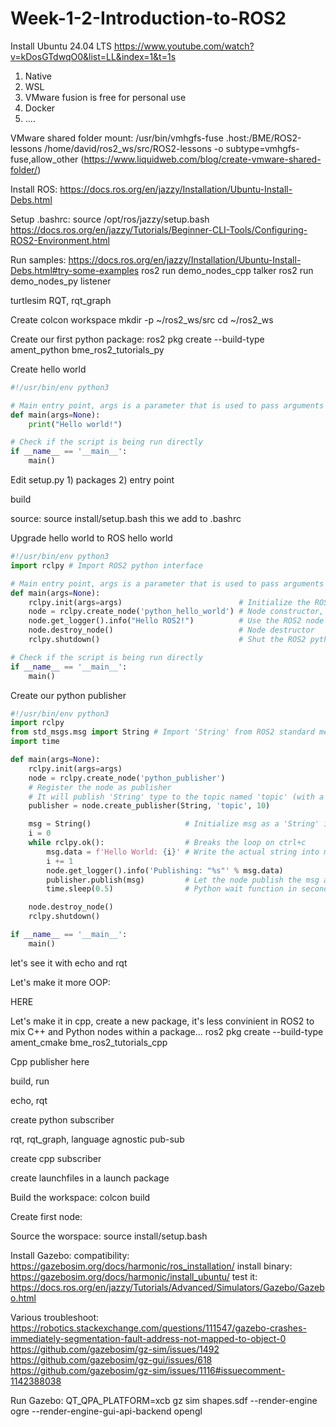 # Week-1-2-Introduction-to-ROS2

Install Ubuntu 24.04 LTS
https://www.youtube.com/watch?v=kDosGTdwqO0&list=LL&index=1&t=1s

1) Native
2) WSL
3) VMware fusion is free for personal use
4) Docker
5) ....

VMware shared folder mount:
/usr/bin/vmhgfs-fuse .host:/BME/ROS2-lessons /home/david/ros2_ws/src/ROS2-lessons -o subtype=vmhgfs-fuse,allow_other
(https://www.liquidweb.com/blog/create-vmware-shared-folder/)

Install ROS:
https://docs.ros.org/en/jazzy/Installation/Ubuntu-Install-Debs.html

Setup .bashrc:
source /opt/ros/jazzy/setup.bash
https://docs.ros.org/en/jazzy/Tutorials/Beginner-CLI-Tools/Configuring-ROS2-Environment.html

Run samples:
https://docs.ros.org/en/jazzy/Installation/Ubuntu-Install-Debs.html#try-some-examples
ros2 run demo_nodes_cpp talker
ros2 run demo_nodes_py listener

turtlesim
RQT, rqt_graph

Create colcon workspace
mkdir -p ~/ros2_ws/src
cd ~/ros2_ws

Create our first python package:
ros2 pkg create --build-type ament_python bme_ros2_tutorials_py

Create hello world
```python
#!/usr/bin/env python3

# Main entry point, args is a parameter that is used to pass arguments to the main function
def main(args=None):
    print("Hello world!")

# Check if the script is being run directly
if __name__ == '__main__':
    main()
```

Edit setup.py
    1) packages
    2) entry point

build

source: source install/setup.bash
this we add to .bashrc

Upgrade hello world to ROS hello world

```python
#!/usr/bin/env python3
import rclpy # Import ROS2 python interface

# Main entry point, args is a parameter that is used to pass arguments to the main function
def main(args=None):
    rclpy.init(args=args)                          # Initialize the ROS2 python interface
    node = rclpy.create_node('python_hello_world') # Node constructor, give it a name
    node.get_logger().info("Hello ROS2!")          # Use the ROS2 node's built in logger
    node.destroy_node()                            # Node destructor
    rclpy.shutdown()                               # Shut the ROS2 python interface down

# Check if the script is being run directly
if __name__ == '__main__':
    main()
```

Create our python publisher
```python
#!/usr/bin/env python3
import rclpy
from std_msgs.msg import String # Import 'String' from ROS2 standard messages
import time

def main(args=None):
    rclpy.init(args=args)
    node = rclpy.create_node('python_publisher')
    # Register the node as publisher
    # It will publish 'String' type to the topic named 'topic' (with a queue size of 10)
    publisher = node.create_publisher(String, 'topic', 10)

    msg = String()                     # Initialize msg as a 'String' instance
    i = 0
    while rclpy.ok():                  # Breaks the loop on ctrl+c
        msg.data = f'Hello World: {i}' # Write the actual string into msg's data field
        i += 1
        node.get_logger().info('Publishing: "%s"' % msg.data)
        publisher.publish(msg)         # Let the node publish the msg according to the publisher setup
        time.sleep(0.5)                # Python wait function in seconds

    node.destroy_node()
    rclpy.shutdown()

if __name__ == '__main__':
    main()
```

let's see it with echo and rqt

Let's make it more OOP:

HERE

Let's make it in cpp, create a new package, it's less convinient in ROS2 to mix C++ and Python nodes within a package...
ros2 pkg create --build-type ament_cmake bme_ros2_tutorials_cpp

Cpp publisher here

build, run

echo, rqt

create python subscriber

rqt, rqt_graph, language agnostic pub-sub

create cpp subscriber

create launchfiles in a launch package









Build the workspace:
colcon build


Create first node:



Source the worspace:
source install/setup.bash


Install Gazebo:
compatibility: https://gazebosim.org/docs/harmonic/ros_installation/
install binary: https://gazebosim.org/docs/harmonic/install_ubuntu/
test it: https://docs.ros.org/en/jazzy/Tutorials/Advanced/Simulators/Gazebo/Gazebo.html

Various troubleshoot:
https://robotics.stackexchange.com/questions/111547/gazebo-crashes-immediately-segmentation-fault-address-not-mapped-to-object-0
https://github.com/gazebosim/gz-sim/issues/1492
https://github.com/gazebosim/gz-gui/issues/618
https://github.com/gazebosim/gz-sim/issues/1116#issuecomment-1142388038

Run Gazebo:
QT_QPA_PLATFORM=xcb gz sim shapes.sdf --render-engine ogre --render-engine-gui-api-backend opengl
